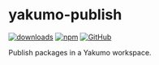 # yakumo-publish

[![downloads](https://img.shields.io/npm/dm/yakumo-publish?style=flat-square)](https://www.npmjs.com/package/yakumo-publish)
[![npm](https://img.shields.io/npm/v/yakumo-publish?style=flat-square)](https://www.npmjs.com/package/yakumo-publish)
[![GitHub](https://img.shields.io/github/license/shigma/yakumo?style=flat-square)](https://github.com/shigma/yakumo/blob/master/LICENSE)

Publish packages in a Yakumo workspace.
